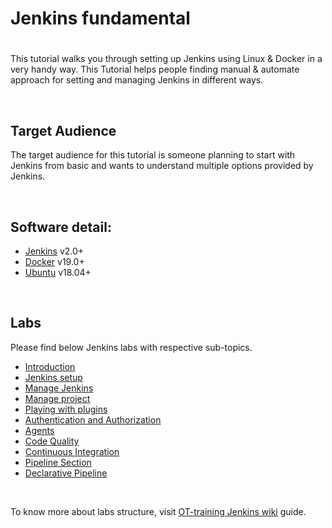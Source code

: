 # Jenkins fundamental
#

This tutorial walks you through setting up Jenkins using Linux & Docker in a very handy way. This Tutorial helps people finding manual & automate approach for setting and managing Jenkins in different ways.

<br />

## Target Audience

The target audience for this tutorial is someone planning to start with Jenkins from basic and wants to understand multiple options provided by Jenkins.

<br />

## Software detail: 

- [Jenkins](https://get.jenkins.io/war-stable/) v2.0+
- [Docker](https://docs.docker.com/engine/release-notes/) v19.0+
- [Ubuntu](https://releases.ubuntu.com/) v18.04+

<br />

## Labs

Please find below Jenkins labs with respective sub-topics.
- [Introduction](https://github.com/OT-TRAINING/jenkins-fundamental/wiki)
- [Jenkins setup](https://github.com/OT-TRAINING/jenkins-fundamental/wiki/01_Jenkins_Setup)
- [Manage Jenkins](https://github.com/OT-TRAINING/jenkins-fundamental/wiki/02_Manage_Jenkins)
- [Manage project](https://github.com/OT-TRAINING/jenkins-fundamental/wiki/03_Manage_Projects)
- [Playing with plugins](https://github.com/OT-TRAINING/jenkins-fundamental/wiki/04_Playing_with_Plugins)
- [Authentication and Authorization](https://github.com/OT-TRAINING/jenkins-fundamental/wiki/05_Authentication_and_Authorization)
- [Agents](https://github.com/OT-TRAINING/jenkins-fundamental/wiki/06_Agents)
- [Code Quality](https://github.com/OT-TRAINING/jenkins-fundamental/wiki/07_Code_Quality)
- [Continuous Integration](https://github.com/OT-TRAINING/jenkins-fundamental/wiki/08_Continous_Integration)
- [Pipeline Section](https://github.com/OT-TRAINING/jenkins-fundamental/wiki/09_Pipeline_Section)
- [Declarative Pipeline](https://github.com/OT-TRAINING/jenkins-fundamental/wiki/10_Declaritive_Pipeline)

<br />


To know more about labs structure, visit [OT-training Jenkins wiki](https://github.com/OT-TRAINING/jenkins-fundamental/wiki) guide.
